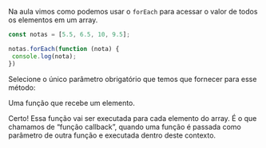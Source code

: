 
Na aula vimos como podemos usar o `forEach` para acessar o valor de todos os elementos em um array.

```js
const notas = [5.5, 6.5, 10, 9.5];

notas.forEach(function (nota) {
 console.log(nota);
})
```

Selecione o único parâmetro obrigatório que temos que fornecer para esse método:

Uma função que recebe um elemento.

Certo! Essa função vai ser executada para cada elemento do array. É o que chamamos de “função callback”, quando uma função é passada como parâmetro de outra função e executada dentro deste contexto.